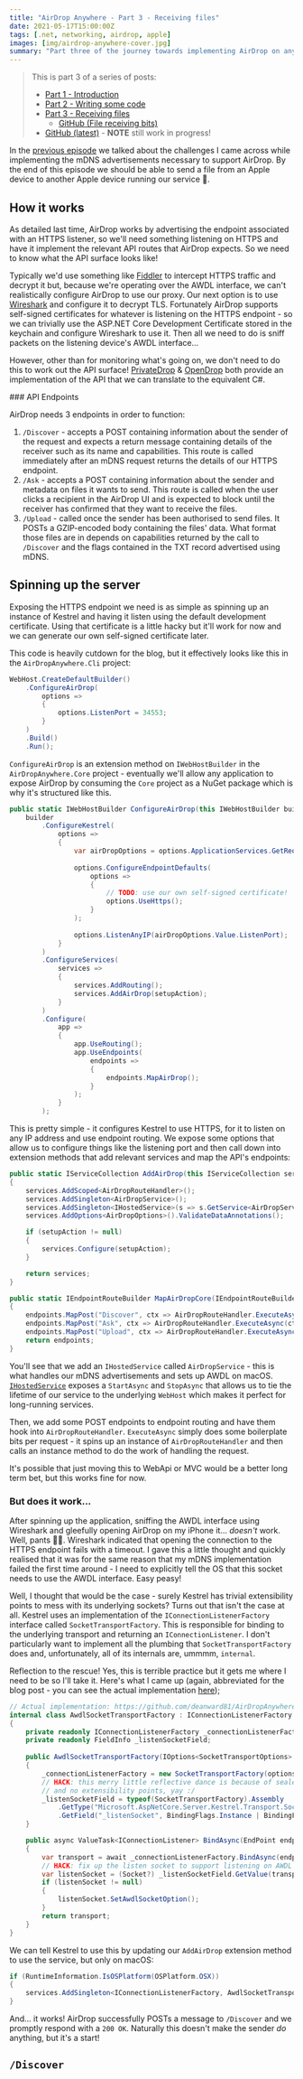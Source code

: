 ```yaml
---
title: "AirDrop Anywhere - Part 3 - Receiving files"
date: 2021-05-17T15:00:00Z
tags: [.net, networking, airdrop, apple]
images: [img/airdrop-anywhere-cover.jpg]
summary: "Part three of the journey towards implementing AirDrop on any platform using .NET Core. This episode we cover receiving files from one Apple device to another using a .NET implementation of AirDrop."
---
```


> This is part 3 of a series of posts:
> - [Part 1 - Introduction](/posts/2021-05-airdrop-anywhere-part-1)
> - [Part 2 - Writing some code](/posts/2021-05-airdrop-anywhere-part-2)
> - [Part 3 - Receiving files](/posts/2021-05-airdrop-anywhere-part-3)
>     - [GitHub (File receiving bits)](https://github.com/deanward81/AirDropAnywhere/tree/2021-05-17-receiving-files)
> - [GitHub (latest)](https://github.com/deanward81/AirDropAnywhere/tree/main) - **NOTE** still work in progress!

In the [previous episode](/posts/2021-05-airdrop-anywhere-part-2) we talked about the challenges I came across while implementing the mDNS advertisements necessary to support AirDrop. By the end of this episode we should be able to send a file from an Apple device to another Apple device running our service 🎉.

## How it works

As detailed last time, AirDrop works by advertising the endpoint associated with an HTTPS listener, so we'll need something listening on HTTPS and have it implement the relevant API routes that AirDrop expects. So we need to know what the API surface looks like!

Typically we'd use something like [Fiddler](https://www.telerik.com/fiddler) to intercept HTTPS traffic and decrypt it but, because we're operating over the AWDL interface, we can't realistically configure AirDrop to use our proxy. Our next option is to use [Wireshark](https://www.wireshark.org/) and configure it to decrypt TLS. Fortunately AirDrop supports self-signed certificates for whatever is listening on the HTTPS endpoint - so we can trivially use the ASP.NET Core Development Certificate stored in the keychain and configure Wireshark to use it. Then all we need to do is sniff packets on the listening device's AWDL interface...

However, other than for monitoring what's going on, we don't need to do this to work out the API surface! [PrivateDrop](https://github.com/seemoo-lab/privatedrop) & [OpenDrop](https://github.com/seemoo-lab/opendrop) both provide an implementation of the API that we can translate to the equivalent C#.

### API Endpoints

AirDrop needs 3 endpoints in order to function:

1. `/Discover` - accepts a POST containing information about the sender of the request and expects a return message containing details of the receiver such as its name and capabilities. This route is called immediately after an mDNS request returns the details of our HTTPS endpoint.
1. `/Ask` - accepts a POST containing information about the sender and metadata on files it wants to send. This route is called when the user clicks a recipient in the AirDrop UI and is expected to block until the receiver has confirmed that they want to receive the files.
1. `/Upload` - called once the sender has been authorised to send files. It POSTs a GZIP-encoded body containing the files' data. What format those files are in depends on capabilities returned by the call to `/Discover` and the flags contained in the TXT record advertised using mDNS.

## Spinning up the server

Exposing the HTTPS endpoint we need is as simple as spinning up an instance of Kestrel and having it listen using the default development certificate. Using that certificate is a little hacky but it'll work for now and we can generate our own self-signed certificate later.

This code is heavily cutdown for the blog, but it effectively looks like this in the `AirDropAnywhere.Cli` project:

```c#
WebHost.CreateDefaultBuilder()
    .ConfigureAirDrop(
        options =>
        {
            options.ListenPort = 34553;
        }
    )
    .Build()
    .Run();
```

`ConfigureAirDrop` is an extension method on `IWebHostBuilder` in the `AirDropAnywhere.Core` project - eventually we'll allow any application to expose AirDrop by consuming the `Core` project as a NuGet package which is why it's structured like this.

```c#
public static IWebHostBuilder ConfigureAirDrop(this IWebHostBuilder builder, Action<AirDropOptions>? setupAction = null) => 
    builder
        .ConfigureKestrel(
            options =>
            {
                var airDropOptions = options.ApplicationServices.GetRequiredService<IOptions<AirDropOptions>>();
                
                options.ConfigureEndpointDefaults(
                    options =>
                    {
                        // TODO: use our own self-signed certificate!
                        options.UseHttps();
                    }
                );
                        
                options.ListenAnyIP(airDropOptions.Value.ListenPort);
            }
        )
        .ConfigureServices(
            services =>
            {
                services.AddRouting();
                services.AddAirDrop(setupAction);
            }
        )
        .Configure(
            app =>
            {
                app.UseRouting();
                app.UseEndpoints(
                    endpoints =>
                    {
                        endpoints.MapAirDrop();
                    }
                );
            }
        );
```

This is pretty simple - it configures Kestrel to use HTTPS, for it to listen on any IP address and use endpoint routing. We expose some options that allow us to configure things like the listening port and then call down into extension methods that add relevant services and map the API's endpoints:

```c#
public static IServiceCollection AddAirDrop(this IServiceCollection services, Action<AirDropOptions>? setupAction = null)
{
    services.AddScoped<AirDropRouteHandler>();
    services.AddSingleton<AirDropService>();
    services.AddSingleton<IHostedService>(s => s.GetService<AirDropService>()!);
    services.AddOptions<AirDropOptions>().ValidateDataAnnotations();

    if (setupAction != null)
    {
        services.Configure(setupAction);
    }

    return services;
}

public static IEndpointRouteBuilder MapAirDropCore(IEndpointRouteBuilder endpoints)
{  
    endpoints.MapPost("Discover", ctx => AirDropRouteHandler.ExecuteAsync(ctx, (c, r) => r.DiscoverAsync(c)));
    endpoints.MapPost("Ask", ctx => AirDropRouteHandler.ExecuteAsync(ctx, (c, r) => r.AskAsync(c)));
    endpoints.MapPost("Upload", ctx => AirDropRouteHandler.ExecuteAsync(ctx, (c, r) => r.UploadAsync(c)));
    return endpoints;
}
```

You'll see that we add an `IHostedService` called `AirDropService` - this is what handles our mDNS advertisements and sets up AWDL on macOS. [`IHostedService`](https://docs.microsoft.com/en-us/aspnet/core/fundamentals/host/hosted-services?view=aspnetcore-5.0&tabs=visual-studio) exposes a `StartAsync` and `StopAsync` that allows us to tie the lifetime of our service to the underlying `WebHost` which makes it perfect for long-running services.

Then, we add some POST endpoints to endpoint routing and have them hook into `AirDropRouteHandler`. `ExecuteAsync` simply does some boilerplate bits per request - it spins up an instance of `AirDropRouteHandler` and then calls an instance method to do the work of handling the request.

It's possible that just moving this to WebApi or MVC would be a better long term bet, but this works fine for now.

### But does it work...

After spinning up the application, sniffing the AWDL interface using Wireshark and gleefully opening AirDrop on my iPhone it... _doesn't_ work. Well, pants 🤦‍♂️. Wireshark indicated that opening the connection to the HTTPS endpoint fails with a timeout. I gave this a little thought and quickly realised that it was for the same reason that my mDNS implementation failed the first time around - I need to explicitly tell the OS that this socket needs to use the AWDL interface. Easy peasy!

Well, I thought that would be the case - surely Kestrel has trivial extensibility points to mess with its underlying sockets? Turns out that isn't the case at all. Kestrel uses an implementation of the `IConnectionListenerFactory` interface called `SocketTransportFactory`. This is responsible for binding to the underlying transport and returning an `IConnectionListener`. I don't particularly want to implement all the plumbing that `SocketTransportFactory` does and, unfortunately, all of its internals are, ummmm, `internal`.

Reflection to the rescue! Yes, this is terrible practice but it gets me where I need to be so I'll take it. Here's what I came up (again, abbreviated for the blog post - you can see the actual implementation [here](https://github.com/deanward81/AirDropAnywhere/blob/main/src/AirDropAnywhere.Core/HttpTransport/AwdlSocketTransportFactory.cs));

```c#
// Actual implementation: https://github.com/deanward81/AirDropAnywhere/blob/main/src/AirDropAnywhere.Core/HttpTransport/AwdlSocketTransportFactory.cs
internal class AwdlSocketTransportFactory : IConnectionListenerFactory
{
    private readonly IConnectionListenerFactory _connectionListenerFactory;
    private readonly FieldInfo _listenSocketField;
    
    public AwdlSocketTransportFactory(IOptions<SocketTransportOptions> options, ILoggerFactory loggerFactory)
    {
        _connectionListenerFactory = new SocketTransportFactory(options, loggerFactory);
        // HACK: this merry little reflective dance is because of sealed internal classes
        // and no extensibility points, yay :/
        _listenSocketField = typeof(SocketTransportFactory).Assembly
            .GetType("Microsoft.AspNetCore.Server.Kestrel.Transport.Sockets.SocketConnectionListener")
            .GetField("_listenSocket", BindingFlags.Instance | BindingFlags.NonPublic);
    }

    public async ValueTask<IConnectionListener> BindAsync(EndPoint endpoint, CancellationToken cancellationToken = default)
    {
        var transport = await _connectionListenerFactory.BindAsync(endpoint, cancellationToken);
        // HACK: fix up the listen socket to support listening on AWDL
        var listenSocket = (Socket?) _listenSocketField.GetValue(transport);
        if (listenSocket != null)
        {
            listenSocket.SetAwdlSocketOption();
        }
        return transport;
    }
}
```

We can tell Kestrel to use this by updating our `AddAirDrop` extension method to use the service, but only on macOS:

```c#
if (RuntimeInformation.IsOSPlatform(OSPlatform.OSX))
{
    services.AddSingleton<IConnectionListenerFactory, AwdlSocketTransportFactory>();
}
```

And... it works! AirDrop successfully POSTs a message to `/Discover` and we promptly respond with a `200 OK`. Naturally this doesn't make the sender _do_ anything, but it's a start!

## `/Discover`


